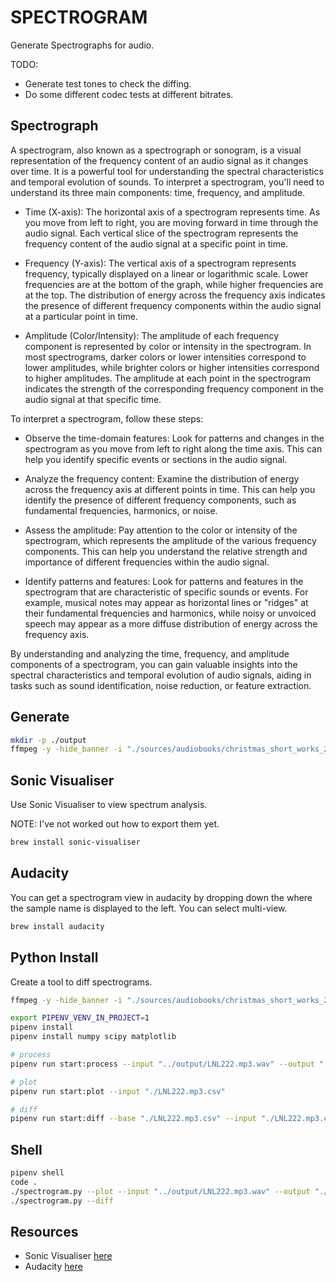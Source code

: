 # SPECTROGRAM

Generate Spectrographs for audio.  

TODO:

* Generate test tones to check the diffing.  
* Do some different codec tests at different bitrates.  

## Spectrograph

A spectrogram, also known as a spectrograph or sonogram, is a visual representation of the frequency content of an audio signal as it changes over time. It is a powerful tool for understanding the spectral characteristics and temporal evolution of sounds. To interpret a spectrogram, you'll need to understand its three main components: time, frequency, and amplitude.

* Time (X-axis): The horizontal axis of a spectrogram represents time. As you move from left to right, you are moving forward in time through the audio signal. Each vertical slice of the spectrogram represents the frequency content of the audio signal at a specific point in time.  

* Frequency (Y-axis): The vertical axis of a spectrogram represents frequency, typically displayed on a linear or logarithmic scale. Lower frequencies are at the bottom of the graph, while higher frequencies are at the top. The distribution of energy across the frequency axis indicates the presence of different frequency components within the audio signal at a particular point in time.  

* Amplitude (Color/Intensity): The amplitude of each frequency component is represented by color or intensity in the spectrogram. In most spectrograms, darker colors or lower intensities correspond to lower amplitudes, while brighter colors or higher intensities correspond to higher amplitudes. The amplitude at each point in the spectrogram indicates the strength of the corresponding frequency component in the audio signal at that specific time.  

To interpret a spectrogram, follow these steps:

* Observe the time-domain features: Look for patterns and changes in the spectrogram as you move from left to right along the time axis. This can help you identify specific events or sections in the audio signal.

* Analyze the frequency content: Examine the distribution of energy across the frequency axis at different points in time. This can help you identify the presence of different frequency components, such as fundamental frequencies, harmonics, or noise.

* Assess the amplitude: Pay attention to the color or intensity of the spectrogram, which represents the amplitude of the various frequency components. This can help you understand the relative strength and importance of different frequencies within the audio signal.  

* Identify patterns and features: Look for patterns and features in the spectrogram that are characteristic of specific sounds or events. For example, musical notes may appear as horizontal lines or "ridges" at their fundamental frequencies and harmonics, while noisy or unvoiced speech may appear as a more diffuse distribution of energy across the frequency axis.  

By understanding and analyzing the time, frequency, and amplitude components of a spectrogram, you can gain valuable insights into the spectral characteristics and temporal evolution of audio signals, aiding in tasks such as sound identification, noise reduction, or feature extraction.

## Generate

```sh
mkdir -p ./output
ffmpeg -y -hide_banner -i "./sources/audiobooks/christmas_short_works_2008_0812_64kb_mp3/english_christmas1873_macdonald_mtd_64kb.mp3" -lavfi showspectrumpic=s=4096x1024 ./output/spectrogram.png  
```

## Sonic Visualiser

Use Sonic Visualiser to view spectrum analysis.  

NOTE: I've not worked out how to export them yet.  

```sh
brew install sonic-visualiser
```

## Audacity

You can get a spectrogram view in audacity by dropping down the where the sample name is displayed to the left.  You can select multi-view.  

```sh
brew install audacity
```

## Python Install

Create a tool to diff spectrograms.  

```sh
ffmpeg -y -hide_banner -i "./sources/audiobooks/christmas_short_works_2008_0812_64kb_mp3/english_christmas1873_macdonald_mtd_64kb.mp3" -ac 1 -ar 16000 "./output/english_christmas1873_macdonald_mtd_64kb.wav"

export PIPENV_VENV_IN_PROJECT=1
pipenv install
pipenv install numpy scipy matplotlib

# process
pipenv run start:process --input "../output/LNL222.mp3.wav" --output "./LNL222.mp3.csv"

# plot
pipenv run start:plot --input "./LNL222.mp3.csv"

# diff
pipenv run start:diff --base "./LNL222.mp3.csv" --input "./LNL222.mp3.csv"
```

## Shell

```sh
pipenv shell
code . 
./spectrogram.py --plot --input "../output/LNL222.mp3.wav" --output "./LNL222.mp3.csv"
./spectrogram.py --diff
```

## Resources

* Sonic Visualiser [here](https://www.sonicvisualiser.org/)  
* Audacity [here](https://www.audacityteam.org/)  
